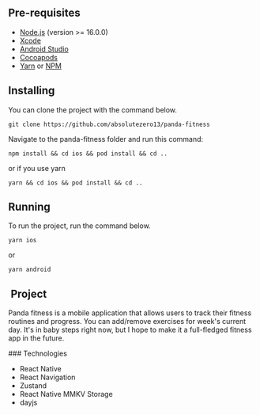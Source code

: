 ## Pre-requisites

- [Node.js](https://nodejs.org/en/) (version >= 16.0.0)
- [Xcode](https://developer.apple.com/xcode/)
- [Android Studio](https://developer.android.com/studio)
- [Cocoapods](https://cocoapods.org/)
- [Yarn](https://yarnpkg.com/) or [NPM](https://www.npmjs.com/)

## Installing

You can clone the project with the command below.

```
git clone https://github.com/absolutezero13/panda-fitness
```

Navigate to the panda-fitness folder and run this command:

```
npm install && cd ios && pod install && cd ..

```

or if you use yarn

```
yarn && cd ios && pod install && cd ..

```

## Running

To run the project, run the command below.

```
yarn ios

```

or

```
yarn android

```

##  Project

Panda fitness is a mobile application that allows users to track their fitness routines and progress. You can add/remove exercises for week's current day. It's in baby steps right now, but I hope to make it a full-fledged fitness app in the future.

### Technologies

- React Native
- React Navigation
- Zustand
- React Native MMKV Storage
- dayjs
